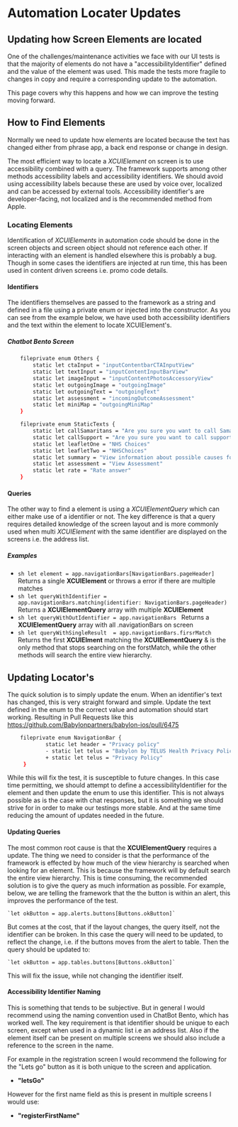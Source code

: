 # Automation Locater Updates
## Updating how Screen Elements are located

One of the challenges/maintenance activities we face with our UI tests is that the majority of elements do not have a "accessibilityIdentifier" defined and the value of the element was used. This made the tests more fragile to changes in copy and require a corresponding update to the automation. 

This page covers why this happens and how we can improve the testing moving forward.

## How to Find Elements
Normally we need to update how elements are located because the text has changed either from phrase app, a back end response or change in design.

The most efficient way to locate a *XCUIElement* on screen is to use accessibility combined with a query. The framework supports among other methods accessibility labels and accessibility identifiers. We should avoid using accessibility labels because these are used by voice over, localized and can be accessed by external tools. Accessibility identifier's are developer-facing, not localized and is the recommended method from Apple.

### Locating Elements
Identification of *XCUIElements* in automation code should be done in the screen objects and screen object should not reference each other. If interacting with an element is handled elsewhere this is probably a bug. Though in some cases the identifiers are injected at run time, this has been used in content driven screens i.e. promo code details.

#### Identifiers
The identifiers themselves are passed to the framework as a string and defined in a file using a private enum or injected into the constructor. As you can see from the example below, we have used both accessibility identifiers and the text within the element to locate XCUIElement's.

##### Chatbot Bento Screen
```sh
    fileprivate enum Others {
        static let ctaInput = "inputContentbarCTAInputView"
        static let textInput = "inputContentInputBarView"
        static let imageInput = "inputContentPhotosAccessoryView"
        static let outgoingImage = "outgoingImage"
        static let outgoingText = "outgoingText"
        static let assessment = "incomingOutcomeAssessment"
        static let miniMap = "outgoingMiniMap"
    }

    fileprivate enum StaticTexts {
        static let callSamaritans = "Are you sure you want to call Samaritans?"
        static let callSupport = "Are you sure you want to call support?"
        static let leafletOne = "NHS Choices"
        static let leafletTwo = "NHSChoices"
        static let summary = "View information about possible causes for your symptoms."
        static let assessment = "View Assessment"
        static let rate = "Rate answer"
    }
```

#### Queries
The other way to find a element is using a *XCUIElementQuery* which can either make use of a identifier or not. The key difference is that a query requires detailed knowledge of the screen layout and is more commonly used when multi *XCUIElement* with the same identifier are displayed on the screens i.e. the address list.

##### Examples
- ```sh let element = app.navigationBars[NavigationBars.pageHeader] ``` Returns a single **XCUIElement** or throws a error if there are multiple matches
- ```sh let queryWithIdentifier = app.navigationBars.matching(identifier: NavigationBars.pageHeader) ``` Returns a **XCUIElementQuery** array with multiple **XCUIElement**
- ```sh let queryWithOutIdentifier = app.navigationBars ``` Returns a **XCUIElementQuery** array with all .navigationBars on screen
- ```sh let queryWithSingleResult  = app.navigationBars.firsrMatch ``` Returns the first **XCUIElment** matching the **XCUIElementQuery**  & is the only method that stops searching on the forstMatch, while the other methods will search the entire view hierarchy.

## Updating Locator's

The quick solution is to simply update the enum. When an identifier's text has changed, this is very straight forward and simple. Update the text defined in the enum to the correct value and automation should start working. Resulting in Pull Requests like this https://github.com/Babylonpartners/babylon-ios/pull/6475

```sh
	fileprivate enum NavigationBar {
			static let header = "Privacy policy"
			- static let telus = "Babylon by TELUS Health Privacy Policy"
			+ static let telus = "Privacy Policy"
	 }
```

While this will fix the test, it is susceptible to future changes. In this case time permitting, we should attempt to define a accessibilityIdentifier for the element and then update the enum to use this identifier. This is not always possible as is the case with chat responses, but it is something we should strive for in order to make our testings more stable. And at the same time reducing the amount of updates needed in the future.

#### Updating Queries

The most common root cause is that the **XCUIElementQuery** requires a update. The thing we need to consider is that the performance of the framework is effected by how much of the view hierarchy is searched when looking for an element. This is because the framework will by default search the entire view hierarchy. This is time consuming, the recommended solution is to give the query as much information as possible. For example, below, we are telling the framework that the the button is within an alert, this improves the performance of the test.

    `let okButton = app.alerts.buttons[Buttons.okButton]`

But comes at the cost, that if the layout changes, the query itself, not the identifier can be broken. In this case the query will need to be updated, to reflect the change, i.e. if the buttons moves from the alert to table. Then the query should be updated to:

    `let okButton = app.tables.buttons[Buttons.okButton]`

This will fix the issue, while not changing the identifier itself.

#### Accessibility Identifier Naming

This is something that tends to be subjective. But in general I would recommend using the naming convention used in ChatBot Bento, which has worked well. The key requirement is that identifier should be unique to each screen, except when used in a dynamic list i.e an address list. Also if the element itself can be present on multiple screens we should also include a reference to the screen in the name.

For example in the registration screen I would recommend the following for the "Lets go" button as it is both unique to the screen and application.
- **"letsGo"**

However for the first name field as this is present in multiple screens I would use:
- **"registerFirstName"**
